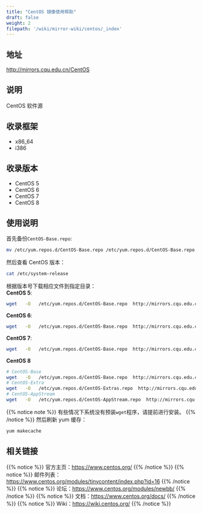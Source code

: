 ```yaml
---
title: "CentOS 镜像使用帮助"
draft: false
weight: 2
filepath: '/wiki/mirror-wiki/centos/_index'
---
```

## 地址
http://mirrors.cqu.edu.cn/CentOS
## 说明
CentOS 软件源
## 收录框架
- x86_64
- i386
## 收录版本
- CentOS 5
- CentOS 6
- CentOS 7
- CentOS 8
## 使用说明
首先备份`CentOS-Base.repo`:
```bash
mv /etc/yum.repos.d/CentOS-Base.repo /etc/yum.repos.d/CentOS-Base.repo.backup
```
然后查看 CentOS 版本：
```bash
cat /etc/system-release
```
根据版本号下载相应文件到指定目录：</br>
**CentOS 5**:
```bash
wget   -O   /etc/yum.repos.d/CentOS-Base.repo  http://mirrors.cqu.edu.cn/repo/centos/Centos-5.repo
```
**CentOS 6**:
```bash
wget   -O   /etc/yum.repos.d/CentOS-Base.repo  http://mirrors.cqu.edu.cn/repo/centos/Centos-6.repo
```
**CentOS 7**:
```bash
wget   -O   /etc/yum.repos.d/CentOS-Base.repo  http://mirrors.cqu.edu.cn/repo/centos/Centos-7.repo
```
**CentOS 8**
```bash
# CentOS-Base
wget   -O   /etc/yum.repos.d/CentOS-Base.repo  http://mirrors.cqu.edu.cn/repo/centos/Centos-8-repo/CentOS-Base.repo
# CentOS-Extra
wget   -O   /etc/yum.repos.d/CentOS-Extras.repo  http://mirrors.cqu.edu.cn/repo/centos/Centos-8-repo/CentOS-Extras.repo
# CentOS-AppStream
wget   -O   /etc/yum.repos.d/CentOS-AppStream.repo  http://mirrors.cqu.edu.cn/repo/centos/Centos-8-repo/CentOS-AppStream.repo
```
{{% notice note %}}
有些情况下系统没有预装`wget`程序，请提前进行安装。
{{% /notice %}}
然后刷新 yum 缓存：
```bash
yum makecache
```
## 相关链接
{{% notice %}}
官方主页：https://www.centos.org/
{{% /notice %}}
{{% notice %}}
邮件列表：https://www.centos.org/modules/tinycontent/index.php?id=16
{{% /notice %}}
{{% notice %}}
论坛：https://www.centos.org/modules/newbb/
{{% /notice %}}
{{% notice %}}
文档：https://www.centos.org/docs/
{{% /notice %}}
{{% notice %}}
Wiki：https://wiki.centos.org/
{{% /notice %}}
